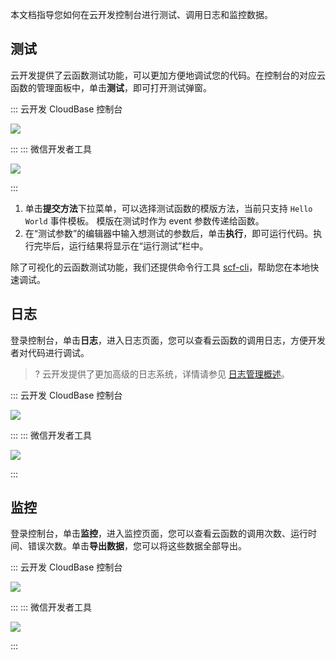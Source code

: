 本文档指导您如何在云开发控制台进行测试、调用日志和监控数据。

## 测试

云开发提供了云函数测试功能，可以更加方便地调试您的代码。在控制台的对应云函数的管理面板中，单击**测试**，即可打开测试弹窗。

<dx-tabs>
::: 云开发&nbsp;CloudBase&nbsp;控制台

![](https://main.qcloudimg.com/raw/25a47d9cfb61c7ad1e6b4498546b6051.jpg)

:::
::: 微信开发者工具

![](https://main.qcloudimg.com/raw/0b5740fd250161df3801d547aed42fbe.jpg)

:::
</dx-tabs>

1. 单击**提交方法**下拉菜单，可以选择测试函数的模版方法，当前只支持 `Hello World` 事件模板。 模版在测试时作为 event 参数传递给函数。
2. 在“测试参数”的编辑器中输入想测试的参数后，单击**执行**，即可运行代码。执行完毕后，运行结果将显示在“运行测试”栏中。

除了可视化的云函数测试功能，我们还提供命令行工具 [scf-cli](https://github.com/TencentCloud/scf-node-debug)，帮助您在本地快速调试。

## 日志

登录控制台，单击**日志**，进入日志页面，您可以查看云函数的调用日志，方便开发者对代码进行调试。

>? 云开发提供了更加高级的日志系统，详情请参见 [日志管理概述](https://cloud.tencent.com/document/product/876/38014)。

<dx-tabs>
::: 云开发&nbsp;CloudBase&nbsp;控制台

![](https://main.qcloudimg.com/raw/a31e3ac2425422971153658ab93b3c0f.jpg)

:::
::: 微信开发者工具

![](https://main.qcloudimg.com/raw/3a4486f57df5c51c2ff08620f17c733f.jpg)

:::
</dx-tabs>

## 监控

登录控制台，单击**监控**，进入监控页面，您可以查看云函数的调用次数、运行时间、错误次数。单击**导出数据**，您可以将这些数据全部导出。

<dx-tabs>
::: 云开发&nbsp;CloudBase&nbsp;控制台

![](https://main.qcloudimg.com/raw/d03c9fbb6204c2c5b1850c6463625a30.png)

:::
::: 微信开发者工具

![](https://main.qcloudimg.com/raw/a1d5365cd4b05f407b321f3878a2314d.jpg)

:::
</dx-tabs>
